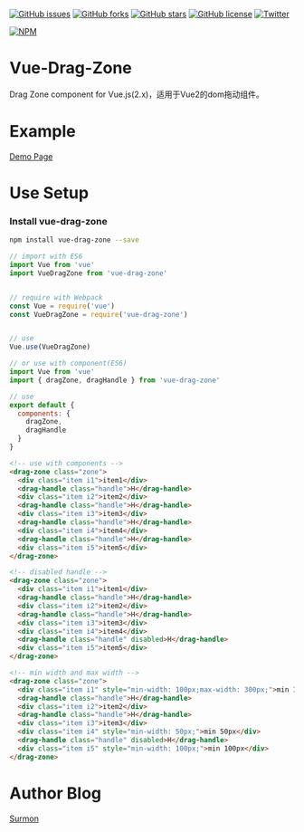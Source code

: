 [![GitHub issues](https://img.shields.io/github/issues/surmon-china/vue-drag-zone.svg?style=flat-square)](https://github.com/surmon-china/vue-drag-zone/issues)
[![GitHub forks](https://img.shields.io/github/forks/surmon-china/vue-drag-zone.svg?style=flat-square)](https://github.com/surmon-china/vue-drag-zone/network)
[![GitHub stars](https://img.shields.io/github/stars/surmon-china/vue-drag-zone.svg?style=flat-square)](https://github.com/surmon-china/vue-drag-zone/stargazers)
[![GitHub license](https://img.shields.io/badge/license-MIT-blue.svg?style=flat-square)](https://raw.githubusercontent.com/surmon-china/vue-drag-zone/master/LICENSE)
[![Twitter](https://img.shields.io/twitter/url/https/github.com/surmon-china/vue-drag-zone.svg?style=social?style=flat-square)](https://twitter.com/intent/tweet?text=Wow:&url=%5Bobject%20Object%5D)

[![NPM](https://nodei.co/npm/vue-drag-zone.png?downloads=true&downloadRank=true&stars=true)](https://nodei.co/npm/vue-drag-zone/)


# Vue-Drag-Zone
Drag Zone component for Vue.js(2.x)，适用于Vue2的dom拖动组件。


# Example
[Demo Page](https://surmon-china.github.io/vue-drag-zone/)


# Use Setup


### Install vue-drag-zone

``` bash
npm install vue-drag-zone --save
```

``` javascript
// import with ES6
import Vue from 'vue'
import VueDragZone from 'vue-drag-zone'


// require with Webpack
const Vue = require('vue')
const VueDragZone = require('vue-drag-zone')


// use
Vue.use(VueDragZone)

// or use with component(ES6)
import Vue from 'vue'
import { dragZone, dragHandle } from 'vue-drag-zone'

// use
export default {
  components: {
    dragZone,
    dragHandle
  }
}
```

``` html
<!-- use with components -->
<drag-zone class="zone">
  <div class="item i1">item1</div>
  <drag-handle class="handle">H</drag-handle>
  <div class="item i2">item2</div>
  <drag-handle class="handle">H</drag-handle>
  <div class="item i3">item3</div>
  <drag-handle class="handle">H</drag-handle>
  <div class="item i4">item4</div>
  <drag-handle class="handle">H</drag-handle>
  <div class="item i5">item5</div>
</drag-zone>

<!-- disabled handle -->
<drag-zone class="zone">
  <div class="item i1">item1</div>
  <drag-handle class="handle">H</drag-handle>
  <div class="item i2">item2</div>
  <drag-handle class="handle">H</drag-handle>
  <div class="item i3">item3</div>
  <div class="item i4">item4</div>
  <drag-handle class="handle" disabled>H</drag-handle>
  <div class="item i5">item5</div>
</drag-zone>

<!-- min width and max width -->
<drag-zone class="zone">
  <div class="item i1" style="min-width: 100px;max-width: 300px;">min 100px && max 300px</div>
  <drag-handle class="handle">H</drag-handle>
  <div class="item i2">item2</div>
  <drag-handle class="handle">H</drag-handle>
  <div class="item i3">item3</div>
  <div class="item i4" style="min-width: 50px;">min 50px</div>
  <drag-handle class="handle" disabled>H</drag-handle>
  <div class="item i5" style="min-width: 100px;">min 100px</div>
</drag-zone>
```

# Author Blog
[Surmon](http://surmon.me)

